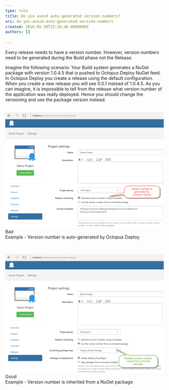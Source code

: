 ```yaml
---
type: rule
title: Do you avoid auto generated version numbers?
uri: do-you-avoid-auto-generated-version-numbers
created: 2016-05-30T23:16:46.0000000Z
authors: []

---
```


Every release needs to have a version number. However, version numbers need to be generated during the Build phase not the Release.
 
​Imagine the following scenario: Your Build system generates a NuGet package with version 1.0.4.5 that is pushed to Octopus Deploy NuGet feed. In Octopus Deploy you create a release using the default configuration. When you create a new release you will see 0.0.1 instead of 1.0.4.5. As you can imagine, it is impossible to tell from the release what version number of the application was really deployed. Hence you should change the versioning and use the package version instead.



​
![](2016-05-31_9-13-04.png)​
Bad<br>Example - Version number is auto-generated by Octopus Deploy

​​​


![](2016-05-31_9-11-29.png)​
Good<br>Example - Version number is inherited from a NuGet package​
